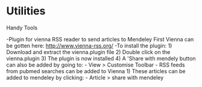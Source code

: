 # Utilities
Handy Tools

  -Plugin for vienna RSS reader to send articles to Mendeley
    First Vienna can be gotten here: http://www.vienna-rss.org/
    -To install the plugin:
        1) Download and extract the vienna.plugin file
        2) Double click on the vienna.plugin
        3) The plugin is now installed
        4) A 'Share with mendely button can also be added by going to:
            - View > Customise Toolbar
    - RSS feeds from pubmed searches can be added to Vienna
        1) These articles can be added to mendeley by clicking:
            - Article > share with mendeley
